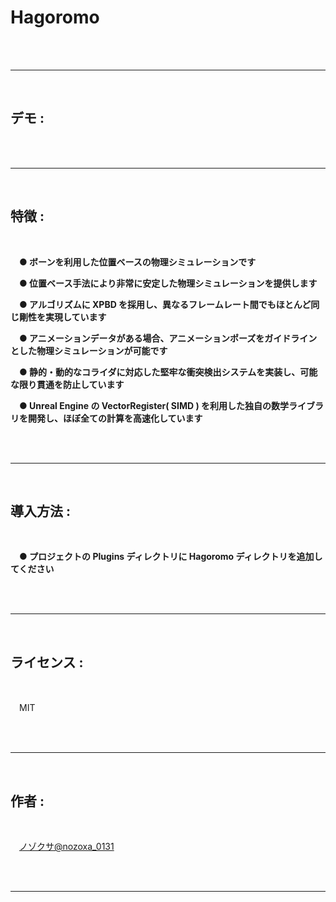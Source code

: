 # Hagoromo

<br/>
<br/>

---

<br/>

## デモ :

<br/>
<br/>

---

<br/>

## 特徴 :

<br/>

　**● ボーンを利用した位置ベースの物理シミュレーションです**

　**● 位置ベース手法により非常に安定した物理シミュレーションを提供します**

　**● アルゴリズムに XPBD を採用し、異なるフレームレート間でもほとんど同じ剛性を実現しています**

　**● アニメーションデータがある場合、アニメーションポーズをガイドラインとした物理シミュレーションが可能です**

　**● 静的・動的なコライダに対応した堅牢な衝突検出システムを実装し、可能な限り貫通を防止しています**

　**● Unreal Engine の VectorRegister( SIMD ) を利用した独自の数学ライブラリを開発し、ほぼ全ての計算を高速化しています**

<br/>
<br/>

---

<br/>

## 導入方法 :

<br/>

　**● プロジェクトの Plugins ディレクトリに Hagoromo ディレクトリを追加してください**

<br/>
<br/>

---

<br/>

## ライセンス :

<br/>

　MIT

<br/>
<br/>

---

<br/>

## 作者 :

<br/>

　[ノゾクサ@nozoxa_0131](https://x.com/nozoxa_0131)

<br/>
<br/>

---
